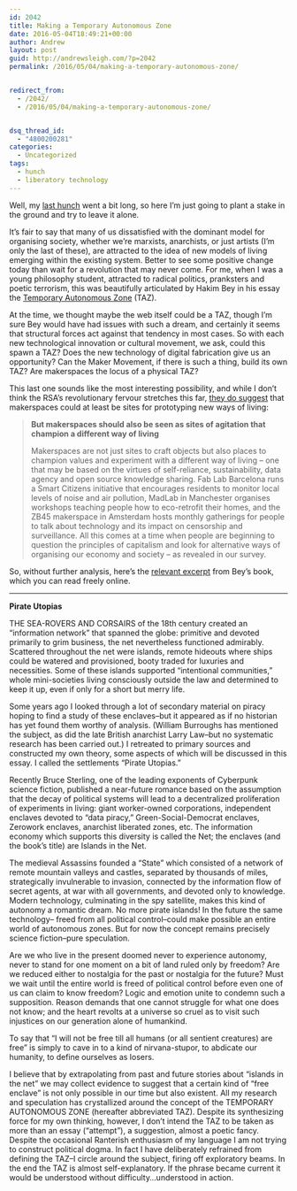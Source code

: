 ```yaml
---
id: 2042
title: Making a Temporary Autonomous Zone
date: 2016-05-04T18:49:21+00:00
author: Andrew
layout: post
guid: http://andrewsleigh.com/?p=2042
permalink: /2016/05/04/making-a-temporary-autonomous-zone/


redirect_from:
  - /2042/
  - /2016/05/04/making-a-temporary-autonomous-zone/


dsq_thread_id:
  - "4800200281"
categories:
  - Uncategorized
tags:
  - hunch
  - liberatory technology
---
```

Well, my [last hunch](/2016/05/04/platforms-are-the-new-gatekeepers) went a bit long, so here I&#8217;m just going to plant a stake in the ground and try to leave it alone.

It&#8217;s fair to say that many of us dissatisfied with the dominant model for organising society, whether we&#8217;re marxists, anarchists, or just artists (I&#8217;m only the last of these), are attracted to the idea of new models of living emerging within the existing system. Better to see some positive change today than wait for a revolution that may never come. For me, when I was a young philosophy student, attracted to radical politics, pranksters and poetic terrorism, this was beautifully articulated by Hakim Bey in his essay the [Temporary Autonomous Zone](http://hermetic.com/bey/taz_cont.html) (TAZ).

At the time, we thought maybe the web itself could be a TAZ, though I&#8217;m sure Bey would have had issues with such a dream, and certainly it seems that structural forces act against that tendency in most cases. So with each new technological innovation or cultural movement, we ask, could this spawn a TAZ? Does the new technology of digital fabrication give us an opportunity? Can the Maker Movement, if there is such a thing, build its own TAZ? Are makerspaces the locus of a physical TAZ?

This last one sounds like the most interesting possibility, and while I don&#8217;t think the RSA&#8217;s revolutionary fervour stretches this far, [they do suggest](https://www.thersa.org/discover/publications-and-articles/rsa-blogs/2015/11/8-key-take-aways-from-our-new-report-on-makerspaces/) that makerspaces could at least be sites for prototyping new ways of living:

> **But makerspaces should also be seen as sites of agitation that champion a different way of living**
> 
> Makerspaces are not just sites to craft objects but also places to champion values and experiment with a different way of living – one that may be based on the virtues of self-reliance, sustainability, data agency and open source knowledge sharing. Fab Lab Barcelona runs a Smart Citizens initiative that encourages residents to monitor local levels of noise and air pollution, MadLab in Manchester organises workshops teaching people how to eco-retrofit their homes, and the ZB45 makerspace in Amsterdam hosts monthly gatherings for people to talk about technology and its impact on censorship and surveillance. All this comes at a time when people are beginning to question the principles of capitalism and look for alternative ways of organising our economy and society – as revealed in our survey.

So, without further analysis, here&#8217;s the [relevant excerpt](http://hermetic.com/bey/taz3.html#labelTAZ) from Bey&#8217;s book, which you can read freely online.

* * *

**Pirate Utopias**

THE SEA-ROVERS AND CORSAIRS of the 18th century created an &#8220;information network&#8221; that spanned the globe: primitive and devoted primarily to grim business, the net nevertheless functioned admirably. Scattered throughout the net were islands, remote hideouts where ships could be watered and provisioned, booty traded for luxuries and necessities. Some of these islands supported &#8220;intentional communities,&#8221; whole mini-societies living consciously outside the law and determined to keep it up, even if only for a short but merry life.
  
Some years ago I looked through a lot of secondary material on piracy hoping to find a study of these enclaves&#8211;but it appeared as if no historian has yet found them worthy of analysis. (William Burroughs has mentioned the subject, as did the late British anarchist Larry Law&#8211;but no systematic research has been carried out.) I retreated to primary sources and constructed my own theory, some aspects of which will be discussed in this essay. I called the settlements &#8220;Pirate Utopias.&#8221;

Recently Bruce Sterling, one of the leading exponents of Cyberpunk science fiction, published a near-future romance based on the assumption that the decay of political systems will lead to a decentralized proliferation of experiments in living: giant worker-owned corporations, independent enclaves devoted to &#8220;data piracy,&#8221; Green-Social-Democrat enclaves, Zerowork enclaves, anarchist liberated zones, etc. The information economy which supports this diversity is called the Net; the enclaves (and the book&#8217;s title) are Islands in the Net.

The medieval Assassins founded a &#8220;State&#8221; which consisted of a network of remote mountain valleys and castles, separated by thousands of miles, strategically invulnerable to invasion, connected by the information flow of secret agents, at war with all governments, and devoted only to knowledge. Modern technology, culminating in the spy satellite, makes this kind of autonomy a romantic dream. No more pirate islands! In the future the same technology&#8211; freed from all political control&#8211;could make possible an entire world of autonomous zones. But for now the concept remains precisely science fiction&#8211;pure speculation.

Are we who live in the present doomed never to experience autonomy, never to stand for one moment on a bit of land ruled only by freedom? Are we reduced either to nostalgia for the past or nostalgia for the future? Must we wait until the entire world is freed of political control before even one of us can claim to know freedom? Logic and emotion unite to condemn such a supposition. Reason demands that one cannot struggle for what one does not know; and the heart revolts at a universe so cruel as to visit such injustices on our generation alone of humankind.

To say that &#8220;I will not be free till all humans (or all sentient creatures) are free&#8221; is simply to cave in to a kind of nirvana-stupor, to abdicate our humanity, to define ourselves as losers.

I believe that by extrapolating from past and future stories about &#8220;islands in the net&#8221; we may collect evidence to suggest that a certain kind of &#8220;free enclave&#8221; is not only possible in our time but also existent. All my research and speculation has crystallized around the concept of the TEMPORARY AUTONOMOUS ZONE (hereafter abbreviated TAZ). Despite its synthesizing force for my own thinking, however, I don&#8217;t intend the TAZ to be taken as more than an essay (&#8220;attempt&#8221;), a suggestion, almost a poetic fancy. Despite the occasional Ranterish enthusiasm of my language I am not trying to construct political dogma. In fact I have deliberately refrained from defining the TAZ&#8211;I circle around the subject, firing off exploratory beams. In the end the TAZ is almost self-explanatory. If the phrase became current it would be understood without difficulty&#8230;understood in action.